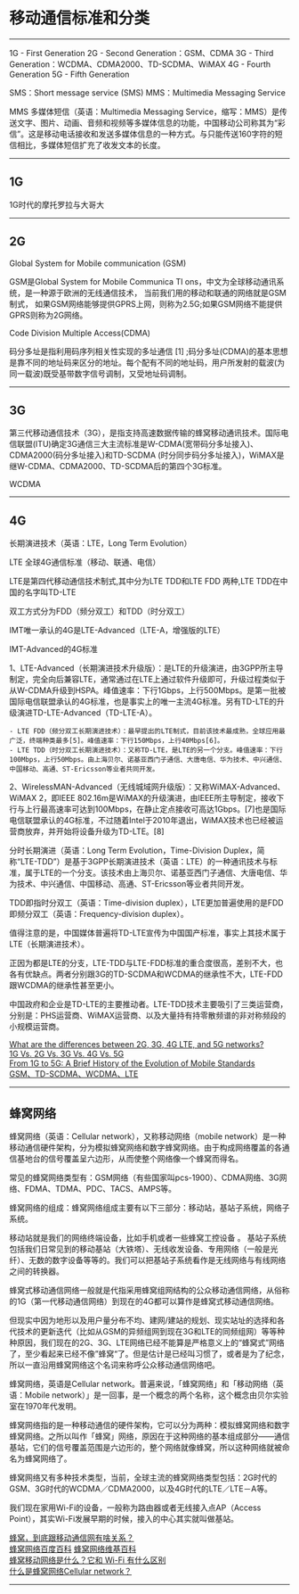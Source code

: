 # 移动通信标准和分类




---------------------------------------------------------------------------------------------------------------------

1G - First Generation
2G - Second Generation：GSM、CDMA
3G - Third Generation：WCDMA、CDMA2000、TD-SCDMA、WiMAX
4G - Fourth Generation
5G - Fifth Generation




SMS：Short message service (SMS) 
MMS：Multimedia Messaging Service

MMS
多媒体短信（英语：Multimedia Messaging Service，缩写：MMS）是传送文字、图片、动画、音频和视频等多媒体信息的功能，中国移动公司称其为“彩信”。这是移动电话接收和发送多媒体信息的一种方式。与只能传送160字符的短信相比，多媒体短信扩充了收发文本的长度。



---------------------------------------------------------------------------------------------------------------------
## 1G

1G时代的摩托罗拉与大哥大



---------------------------------------------------------------------------------------------------------------------
## 2G


Global System for Mobile communication (GSM)

GSM是Global System for Mobile Communica TI ons，中文为全球移动通讯系统，是一种源于欧洲的无线通信技术， 当前我们用的移动和联通的网络就是GSM制式， 如果GSM网络能够提供GPRS上网，则称为2.5G;如果GSM网络不能提供GPRS则称为2G网络。




Code Division Multiple Access(CDMA)

码分多址是指利用码序列相关性实现的多址通信 [1]  ;码分多址(CDMA)的基本思想是靠不同的地址码来区分的地址。每个配有不同的地址码，用户所发射的载波(为同一载波)既受基带数字信号调制，又受地址码调制。


---------------------------------------------------------------------------------------------------------------------
## 3G

第三代移动通信技术（3G），是指支持高速数据传输的蜂窝移动通讯技术。国际电信联盟(ITU)确定3G通信三大主流标准是W-CDMA(宽带码分多址接入)、CDMA2000(码分多址接入)和TD-SCDMA (时分同步码分多址接入)，WiMAX是继W-CDMA、CDMA2000、TD-SCDMA后的第四个3G标准。


WCDMA





---------------------------------------------------------------------------------------------------------------------
## 4G

长期演进技术（英语：LTE，Long Term Evolution）

LTE 全球4G通信标准（移动、联通、电信）

LTE是第四代移动通信技术制式,其中分为LTE TDD和LTE FDD 两种,LTE TDD在中国的名字叫TD-LTE

双工方式分为FDD（频分双工）和TDD（时分双工）

IMT唯一承认的4G是LTE-Advanced（LTE-A，增强版的LTE）


IMT-Advanced的4G标准

1、LTE-Advanced（长期演进技术升级版）：是LTE的升级演进，由3GPP所主导制定，完全向后兼容LTE，通常通过在LTE上通过软件升级即可，升级过程类似于从W-CDMA升级到HSPA。峰值速率：下行1Gbps，上行500Mbps。是第一批被国际电信联盟承认的4G标准，也是事实上的唯一主流4G标准。另有TD-LTE的升级演进TD-LTE-Advanced（TD-LTE-A）。
    
    - LTE FDD（频分双工长期演进技术）：最早提出的LTE制式，目前该技术最成熟，全球应用最广泛，终端种类最多[5]。峰值速率：下行150Mbps，上行40Mbps[6]。
    - LTE TDD（时分双工长期演进技术）：又称TD-LTE，是LTE的另一个分支。峰值速率：下行100Mbps，上行50Mbps。由上海贝尔、诺基亚西门子通信、大唐电信、华为技术、中兴通信、中国移动、高通、ST-Ericsson等业者共同开发。

2、WirelessMAN-Advanced（无线城域网升级版）：又称WiMAX-Advanced、WiMAX 2，即IEEE 802.16m是WiMAX的升级演进，由IEEE所主导制定，接收下行与上行最高速率可达到100Mbps，在静止定点接收可高达1Gbps。[7]也是国际电信联盟承认的4G标准，不过随着Intel于2010年退出，WiMAX技术也已经被运营商放弃，并开始将设备升级为TD-LTE。[8]



分时长期演进（英语：Long Term Evolution，Time-Division Duplex，简称“LTE-TDD”）是基于3GPP长期演进技术（英语：LTE）的一种通讯技术与标准，属于LTE的一个分支。该技术由上海贝尔、诺基亚西门子通信、大唐电信、华为技术、中兴通信、中国移动、高通、ST-Ericsson等业者共同开发。

TDD即指时分双工（英语：Time-division duplex），LTE更加普遍使用的是FDD即频分双工（英语：Frequency-division duplex）。

值得注意的是，中国媒体普遍将TD-LTE宣传为中国国产标准，事实上其技术属于LTE（长期演进技术）。

正因为都是LTE的分支，LTE-TDD与LTE-FDD标准的重合度很高，差别不大，也各有优缺点。两者分别跟3G的TD-SCDMA和WCDMA的继承性不大，LTE-FDD跟WCDMA的继承性甚至更小。

中国政府和企业是TD-LTE的主要推动者。LTE-TDD技术主要吸引了三类运营商，分别是：PHS运营商、WiMAX运营商、以及大量持有持零散频谱的非对称频段的小规模运营商。





[What are the differences between 2G, 3G, 4G LTE, and 5G networks?](https://rantcell.com/comparison-of-2g-3g-4g-5g.html)  
[1G Vs. 2G Vs. 3G Vs. 4G Vs. 5G](http://net-informations.com/q/diff/generations.html)  
[From 1G to 5G: A Brief History of the Evolution of Mobile Standards](https://www.brainbridge.be/en/blog/1g-5g-brief-history-evolution-mobile-standards)  
[GSM、TD-SCDMA、WCDMA、LTE](https://blog.csdn.net/baidu_35679960/article/details/78378521)  
[]()  


---------------------------------------------------------------------------------------------------------------------

## 蜂窝网络

蜂窝网络（英语：Cellular network），又称移动网络（mobile network）是一种移动通信硬件架构，分为模拟蜂窝网络和数字蜂窝网络。由于构成网络覆盖的各通信基地台的信号覆盖呈六边形，从而使整个网络像一个蜂窝而得名。

常见的蜂窝网络类型有：GSM网络（有些国家叫pcs-1900）、CDMA网络、3G网络、FDMA、TDMA、PDC、TACS、AMPS等。


蜂窝网络的组成：蜂窝网络组成主要有以下三部分：移动站，基站子系统，网络子系统。

移动站就是我们的网络终端设备，比如手机或者一些蜂窝工控设备 。
基站子系统包括我们日常见到的移动基站（大铁塔）、无线收发设备、专用网络（一般是光纤）、无数的数字设备等等的。我们可以把基站子系统看作是无线网络与有线网络之间的转换器。



蜂窝式移动通信网络一般就是代指采用蜂窝组网结构的公众移动通信网络，从俗称的1G（第一代移动通信网络）到现在的4G都可以算作是蜂窝式移动通信网络。

但现实中因为地形以及用户量分布不均、建网/建站的规划、现实站址的选择和各代技术的更新迭代（比如从GSM的异频组网到现在3G和LTE的同频组网）等等种种原因，我们现在的2G、3G、LTE网络已经不能算是严格意义上的“蜂窝式”网络了，至少看起来已经不像”蜂窝“了。但是估计是已经叫习惯了，或者是为了纪念，所以一直沿用蜂窝网络这个名词来称呼公众移动通信网络吧。



蜂窝网络，英语是Cellular network。普遍来说，「蜂窝网络」和「移动网络（英语：Mobile network）」是一回事，是一个概念的两个名称，这个概念由贝尔实验室在1970年代发明。

蜂窝网络指的是一种移动通信的硬件架构，它可以分为两种：模拟蜂窝网络和数字蜂窝网络。之所以叫作「蜂窝」网络，原因在于这种网络的基本组成部分——通信基站，它们的信号覆盖范围是六边形的，整个网络就像蜂窝，所以这种网络就被命名为蜂窝网络了。

蜂窝网络又有多种技术类型，当前，全球主流的蜂窝网络类型包括：2G时代的GSM、3G时代的WCDMA／CDMA2000，以及4G时代的LTE／LTE－A等。




我们现在家用Wi-Fi的设备，一般称为路由器或者无线接入点AP（Access Point），其实Wi-Fi发展早期的时候，接入的中心其实就叫做基站。




[蜂窝，到底跟移动通信网有啥关系？](https://zhuanlan.zhihu.com/p/95926264)  
[蜂窝网络百度百科](https://zh.wikipedia.org/wiki/%E8%9C%82%E7%AA%9D%E7%BD%91%E7%BB%9C)
[蜂窝网络维基百科](https://baike.baidu.com/item/%E8%9C%82%E7%AA%9D%E7%BD%91%E7%BB%9C/1372681)  
[蜂窝移动网络是什么？它和 Wi-Fi 有什么区别](https://www.zhihu.com/question/27428259)  
[什么是蜂窝网络Cellular network？](https://bbs.huaweicloud.com/blogs/247051)  



---------------------------------------------------------------------------------------------------------------------


